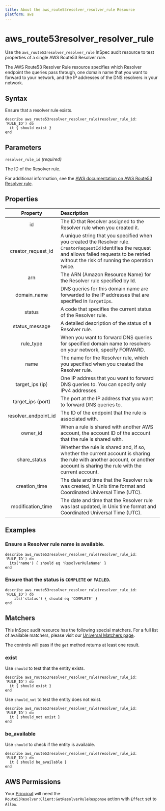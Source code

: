 ```yaml
---
title: About the aws_route53resolver_resolver_rule Resource
platform: aws
---
```


# aws\_route53resolver\_resolver\_rule

Use the `aws_route53resolver_resolver_rule` InSpec audit resource to test properties of a single AWS Route53 Resolver rule.

The AWS Route53 Resolver Rule resource specifies which Resolver endpoint the queries pass through, one domain name that you want to forward to your network, and the IP addresses of the DNS resolvers in your network.

## Syntax

Ensure that a resolver rule exists.

    describe aws_route53resolver_resolver_rule(resolver_rule_id: 'RULE_ID') do
      it { should exist }
    end

## Parameters

`resolver_rule_id` _(required)_

The ID of the Resolver rule.

For additional information, see the [AWS documentation on AWS Route53 Resolver rule](https://docs.aws.amazon.com/AWSCloudFormation/latest/UserGuide/aws-resource-route53resolver-resolverrule.html).

## Properties

| Property | Description |
| :---: | :--- |
| id | The ID that Resolver assigned to the Resolver rule when you created it. |
| creator_request_id | A unique string that you specified when you created the Resolver rule. `CreatorRequestId` identifies the request and allows failed requests to be retried without the risk of running the operation twice. |
| arn | The ARN (Amazon Resource Name) for the Resolver rule specified by Id. |
| domain_name | DNS queries for this domain name are forwarded to the IP addresses that are specified in `TargetIps`. |
| status | A code that specifies the current status of the Resolver rule. |
| status_message | A detailed description of the status of a Resolver rule. |
| rule_type | When you want to forward DNS queries for specified domain name to resolvers on your network, specify FORWARD. |
| name | The name for the Resolver rule, which you specified when you created the Resolver rule. |
| target_ips (ip) | One IP address that you want to forward DNS queries to. You can specify only IPv4 addresses. |
| target_ips (port) | The port at the IP address that you want to forward DNS queries to. |
| resolver_endpoint_id | The ID of the endpoint that the rule is associated with. |
| owner_id | When a rule is shared with another AWS account, the account ID of the account that the rule is shared with. |
| share_status | Whether the rule is shared and, if so, whether the current account is sharing the rule with another account, or another account is sharing the rule with the current account. |
| creation_time | The date and time that the Resolver rule was created, in Unix time format and Coordinated Universal Time (UTC). |
| modification_time | The date and time that the Resolver rule was last updated, in Unix time format and Coordinated Universal Time (UTC). |

## Examples

### Ensure a Resolver rule name is available.

    describe aws_route53resolver_resolver_rule(resolver_rule_id: 'RULE_ID') do
      its('name') { should eq 'ResolverRuleName' }
    end

### Ensure that the status is `COMPLETE` or `FAILED`.

    describe aws_route53resolver_resolver_rule(resolver_rule_id: 'RULE_ID') do
        its('status') { should eq 'COMPLETE' }
    end

## Matchers

This InSpec audit resource has the following special matchers. For a full list of available matchers, please visit our [Universal Matchers page](https://www.inspec.io/docs/reference/matchers/).

The controls will pass if the `get` method returns at least one result.

### exist

Use `should` to test that the entity exists.

    describe aws_route53resolver_resolver_rule(resolver_rule_id: 'RULE_ID') do
      it { should exist }
    end

Use `should_not` to test the entity does not exist.

    describe aws_route53resolver_resolver_rule(resolver_rule_id: 'RULE_ID') do
      it { should_not exist }
    end

### be_available

Use `should` to check if the entity is available.

    describe aws_route53resolver_resolver_rule(resolver_rule_id: 'RULE_ID') do
      it { should be_available }
    end

## AWS Permissions

Your [Principal](https://docs.aws.amazon.com/IAM/latest/UserGuide/intro-structure.html#intro-structure-principal) will need the `Route53Resolver:Client:GetResolverRuleResponse` action with `Effect` set to `Allow`.